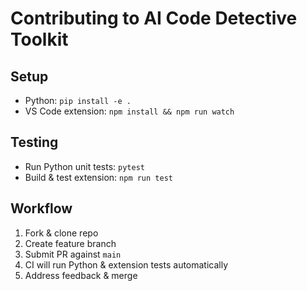 # Contributing to AI Code Detective Toolkit

## Setup

- Python: `pip install -e .`
- VS Code extension: `npm install && npm run watch`

## Testing

- Run Python unit tests: `pytest`
- Build & test extension: `npm run test`

## Workflow

1. Fork & clone repo
2. Create feature branch
3. Submit PR against `main`
4. CI will run Python & extension tests automatically
5. Address feedback & merge
